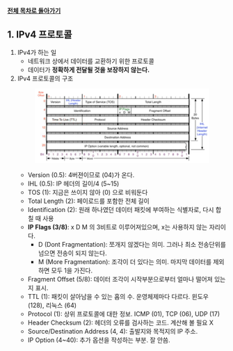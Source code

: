 #### [전체 목차로 돌아가기](../../README.md)
## 1. IPv4 프로토콜
1. IPv4가 하는 일
    - 네트워크 상에서 데이터를 교환하기 위한 프로토콜
    - 데이터가 **정확하게 전달될 것을 보장하지 않는다.**
2. IPv4 프로토콜의 구조<br>
        <figure>
        <img src="../../imgsrc/IPv4.PNG" width="550">
        </figure>
    - Version (0.5): 4버젼이므로 (04)가 온다.
    - IHL (0.5): IP 헤더의 길이/4 (5~15)
    - TOS (1): 지금은 쓰이지 않아 (0) 으로 비워둔다
    - Total Length (2): 페이로드를 포함한 전체 길이
    - Identification (2): 원래 하나였던 데이터 패킷에 부여하는 식별자로, 다시 합칠 때 사용
    - **IP Flags (3/8)**: x D M 의 3비트로 이루어져있으며, x는 사용하지 않는 자리이다.
        - D (Dont Fragmentation): 쪼개지 않겠다는 의미. 그러나 최소 전송단위를 넘으면 전송이 되지 않는다.
        - M (More Fragmentation): 조각이 더 있다는 의미. 마지막 데이터를 제외하면 모두 1을 가진다.
    - Fragment Offset (5/8): 데이터 조각이 시작부분으로부터 얼마나 떨어져 있는지 표시.
    - TTL (1): 패킷이 살아남을 수 있는 홉의 수. 운영체제마다 다르다. 윈도우 (128), 리눅스 (64)
    - Protocol (1): 상위 프로토콜에 대한 정보. ICMP (01), TCP (06), UDP (17)
    - Header Checksum (2): 헤더의 오류를 검사하는 코드. 계산해 볼 필요 X
    - Source/Destination Address (4, 4): 출발지와 목적지의 IP 주소.
    - IP Option (4~40): 추가 옵션을 작성하는 부분. 잘 안씀.

